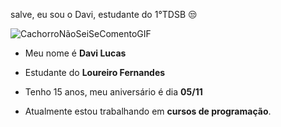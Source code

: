 salve, eu sou o Davi, estudante do 1°TDSB 😒 


![CachorroNãoSeiSeComentoGIF](https://github.com/user-attachments/assets/65ddd388-71e4-43b0-8905-75defaf39fb8)

- Meu nome é **Davi Lucas**

- Estudante do **Loureiro Fernandes**

- Tenho 15 anos, meu aniversário é dia **05/11**

- Atualmente estou trabalhando em **cursos de programação**.
